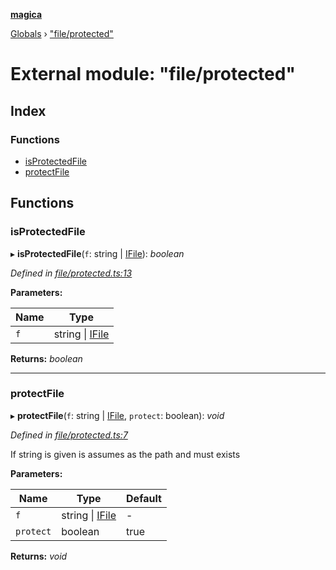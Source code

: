 **[magica](../README.md)**

[Globals](../README.md) › ["file/protected"](_file_protected_.md)

# External module: "file/protected"

## Index

### Functions

* [isProtectedFile](_file_protected_.md#isprotectedfile)
* [protectFile](_file_protected_.md#protectfile)

## Functions

###  isProtectedFile

▸ **isProtectedFile**(`f`: string | [IFile](../interfaces/_types_.ifile.md)): *boolean*

*Defined in [file/protected.ts:13](https://github.com/cancerberoSgx/magica/blob/c127d55/src/file/protected.ts#L13)*

**Parameters:**

Name | Type |
------ | ------ |
`f` | string \| [IFile](../interfaces/_types_.ifile.md) |

**Returns:** *boolean*

___

###  protectFile

▸ **protectFile**(`f`: string | [IFile](../interfaces/_types_.ifile.md), `protect`: boolean): *void*

*Defined in [file/protected.ts:7](https://github.com/cancerberoSgx/magica/blob/c127d55/src/file/protected.ts#L7)*

If string is given is assumes as the path and must exists

**Parameters:**

Name | Type | Default |
------ | ------ | ------ |
`f` | string \| [IFile](../interfaces/_types_.ifile.md) | - |
`protect` | boolean | true |

**Returns:** *void*